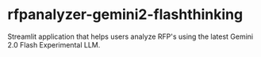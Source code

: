 # rfpanalyzer-gemini2-flashthinking
Streamlit application that helps users analyze RFP's using the latest Gemini 2.0 Flash Experimental LLM. 
